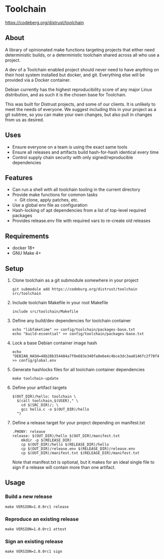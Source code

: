 # Toolchain #

<https://codeberg.org/distrust/toolchain>

## About ##

A library of opinionated make functions targeting projects that either need
deterministic builds, or a deterministic toolchain shared across all who use a
project.

A dev of a Toolchain enabled project should never need to have anything
on their host system installed but docker, and git. Everything else will be
provided via a Docker container.

Debian currently has the highest reproducibility score of any major Linux
distribution, and as such it is the chosen base for Toolchain.

This was built for Distrust projects, and some of our clients. It is unlikely
to meet the needs of everyone. We suggest including this in your project as
a git subtree, so you can make your own changes, but also pull in changes from
us as desired.

## Uses ##
 * Ensure everyone on a team is using the exact same tools
 * Ensure all releases and artifacts build hash-for-hash identical every time
 * Control supply chain security with only signed/reproducible dependencies

## Features ##
 * Can run a shell with all toolchain tooling in the current directory
 * Provide make functions for common tasks
   * Git clone, apply patches, etc.
 * Use a global env file as configuration
 * Hash-locking of apt dependencies from a list of top-level required packages
 * Provides release.env file with required vars to re-create old releases

## Requirements ##

* docker 18+
* GNU Make 4+

## Setup ##

1. Clone toolchain as a git submodule somewhere in your project

    ```
    git submodule add https://codeburg.org/distrust/toolchain src/toolchain
    ```

2. Include toolchain Makefile in your root Makefile

    ```
    include src/toolchain/Makefile
    ```

3. Define any build/dev dependencies for toolchain container

    ```
    echo "libfaketime" >> config/toolchain/packages-base.txt
    echo "build-essential" >> config/toolchain/packages-base.txt
    ```

4. Lock a base Debian container image hash

    ```
    echo "DEBIAN_HASH=48b28b354484a7f0e683e340fa0e6e4c4bce3dc3aa0146fc2f78f443fde2c55d" >> config/global.env
    ```

5. Generate hashlocks files for all toolchain container dependencies
    ```
    make toolchain-update
    ```

6. Define your artifact targets

    ```
    $(OUT_DIR)/hello: toolchain \
      $(call toolchain,$(USER)," \
        cd $(SRC_DIR)/; \
        gcc hello.c -o $(OUT_DIR)/hello
      ")
    ```

7. Define a release target for your project depending on manifest.txt

    ```
    .PHONY: release
    release: $(OUT_DIR)/hello $(OUT_DIR)/manifest.txt
    	mkdir -p $(RELEASE_DIR)
    	cp $(OUT_DIR)/hello $(RELEASE_DIR)/hello
    	cp $(OUT_DIR)/release.env $(RELEASE_DIR)/release.env
    	cp $(OUT_DIR)/manifest.txt $(RELEASE_DIR)/manifest.txt
    ```

    Note that manifest.txt is optional, but it makes for an ideal single file
    to sign if a release will contain more than one artifact.


## Usage ##

### Build a new release

```
make VERSION=1.0.0rc1 release
```

### Reproduce an existing release

```
make VERSION=1.0.0rc1 attest
```

### Sign an existing release

```
make VERSION=1.0.0rc1 sign
```
